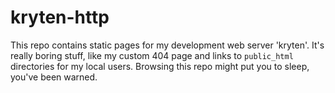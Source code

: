kryten-http
===========

This repo contains static pages for my development web server 'kryten'. It's
really boring stuff, like my custom 404 page and links to `public_html`
directories for my local users. Browsing this repo might put you to sleep,
you've been warned.
